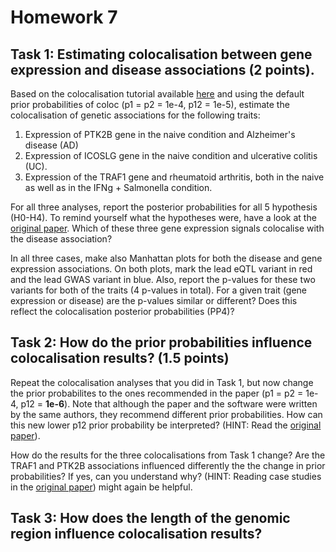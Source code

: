 # Homework 7

## Task 1: Estimating colocalisation between gene expression and disease associations (2 points).

Based on the colocalisation tutorial available [here](https://github.com/kauralasoo/MTAT.03.239_Bioinformatics/blob/master/colocalisation/Introduction_to_coloc.md) and using the default prior probabilities of coloc (p1 = p2 = 1e-4, p12 = 1e-5), estimate the colocalisation of genetic associations for the following traits:

 1. Expression of PTK2B gene in the naive condition and Alzheimer's disease (AD)
 2. Expression of ICOSLG gene in the naive condition and ulcerative colitis (UC).
 3. Expression of the TRAF1 gene and rheumatoid arthritis, both in the naive as well as in the IFNg + Salmonella condition.

For all three analyses, report the posterior probabilities for all 5 hypothesis (H0-H4). To remind yourself what the hypotheses  were, have a look at the [original paper](http://journals.plos.org/plosgenetics/article?id=10.1371/journal.pgen.1004383).  Which of these three gene expression signals colocalise with the disease association?

In all three cases, make also Manhattan plots for both the disease and gene expression associations. On both plots, mark the lead eQTL variant in red and the lead GWAS variant in blue. Also, report the p-values for these two variants for both of the traits (4 p-values in total). For a given trait (gene expression or disease) are the p-values similar or different? Does this reflect the colocalisation posterior probabilities (PP4)?

## Task 2: How do the prior probabilities influence colocalisation results? (1.5 points)

Repeat the colocalisation analyses that you did in Task 1, but now change the prior probabilites to the ones recommended in the paper (p1 = p2 = 1e-4, p12 = **1e-6**). Note that although the paper and the software were written by the same authors, they recommend different prior probabilities. How can this new lower p12 prior probability be interpreted? (HINT: Read the [original paper](%28http://journals.plos.org/plosgenetics/article?id=10.1371/journal.pgen.1004383)). 

How do the results for the three colocalisations from Task 1 change? Are the TRAF1 and PTK2B associations influenced differently the the change in prior probabilities? If yes, can you understand why?  (HINT: Reading case studies in the [original paper](%28http://journals.plos.org/plosgenetics/article?id=10.1371/journal.pgen.1004383)) might again be helpful. 

## Task 3: How does the length of the genomic region influence colocalisation results?


<!--stackedit_data:
eyJoaXN0b3J5IjpbMTU3NzcyMDE2NywtODc2MTQxMDc2LDIwMz
EzMzcxLC0xNTI3ODI1MDAxXX0=
-->